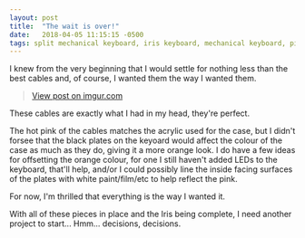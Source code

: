 ```yaml
---
layout: post
title:  "The wait is over!"
date:   2018-04-05 11:15:15 -0500
tags: split mechanical keyboard, iris keyboard, mechanical keyboard, pictures
---
```


I knew from the very beginning that I would settle for nothing less than the best cables and, of course, I wanted them the way I wanted them. 

<blockquote class="imgur-embed-pub" lang="en" data-id="a/XqQY4"><a href="//imgur.com/a/XqQY4">View post on imgur.com</a></blockquote><script async src="//s.imgur.com/min/embed.js" charset="utf-8"></script>

These cables are exactly what I had in my head, they're perfect. 

The hot pink of the cables matches the acrylic used for the case, but I didn't forsee that the black plates on the keyoard would affect the colour of the case as much as they do, giving it a more orange look. I do have a few ideas for offsetting the orange colour, for one I still haven't added LEDs to the keyboard, that'll help, and/or I could possibly line the inside facing surfaces of the plates with white paint/film/etc to help reflect the pink. 

For now, I'm thrilled that everything is the way I wanted it.

With all of these pieces in place and the Iris being complete, I need another project to start... Hmm... decisions, decisions.